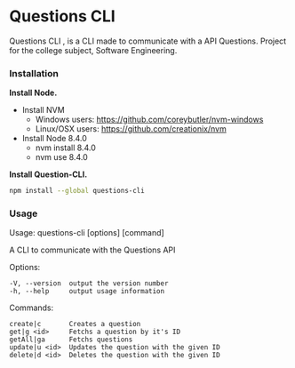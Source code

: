 # Questions CLI

Questions CLI , is a CLI made to communicate with a API Questions. 
Project for the college subject, Software Engineering.

### Installation

**Install Node.**
- Install NVM
  - Windows users: https://github.com/coreybutler/nvm-windows
  - Linux/OSX users: https://github.com/creationix/nvm 
- Install Node 8.4.0
  - nvm install 8.4.0
  - nvm use 8.4.0

**Install Question-CLI.**

```sh
npm install --global questions-cli
```

### Usage
  Usage: questions-cli [options] [command]

  A CLI to communicate with the Questions API


  Options:

    -V, --version  output the version number
    -h, --help     output usage information


  Commands:

    create|c       Creates a question
    get|g <id>     Fetchs a question by it's ID
    getAll|ga      Fetchs questions
    update|u <id>  Updates the question with the given ID
    delete|d <id>  Deletes the question with the given ID


